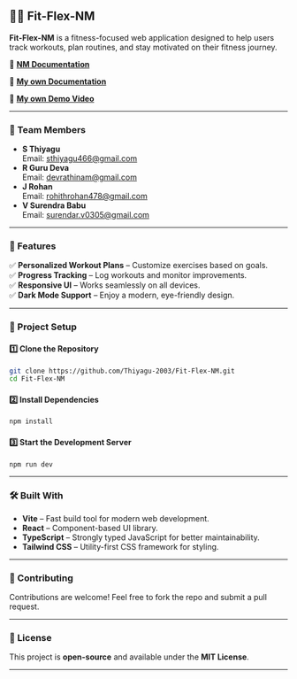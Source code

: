 ## 🏋️‍♂️ Fit-Flex-NM  

**Fit-Flex-NM** is a fitness-focused web application designed to help users track workouts, plan routines, and stay motivated on their fitness journey.  

📖 **[NM Documentation](https://drive.google.com/drive/folders/14gm_8Ix23YSZyexwBKGCXPolIyUGEChy?usp=sharing)**  

📖 **[My own Documentation](https://docs.google.com/document/d/1jXQrPqWlv1mVKW52-EIKjEueNiFmsjWkUCg84VTAbEY/edit?usp=sharing)**  

🎥 **[My own Demo Video](https://drive.google.com/file/d/1F8KYzEl9MYoxqHuTDc1aaZ5wigpfukhx/view?usp=drivesdk)**  

---

### 👥 Team Members  
- **S Thiyagu**  
  Email: [sthiyagu466@gmail.com](mailto:sthiyagu466@gmail.com)  
- **R Guru Deva**  
  Email: [devrathinam@gmail.com](mailto:devrathinam@gmail.com)  
- **J Rohan**  
  Email: [rohithrohan478@gmail.com](mailto:rohithrohan478@gmail.com)  
- **V Surendra Babu**  
  Email: [surendar.v0305@gmail.com](mailto:surendar.v0305@gmail.com)  

---

### 🚀 Features  
✅ **Personalized Workout Plans** – Customize exercises based on goals.  
✅ **Progress Tracking** – Log workouts and monitor improvements.  
✅ **Responsive UI** – Works seamlessly on all devices.  
✅ **Dark Mode Support** – Enjoy a modern, eye-friendly design.  

---

### 📂 Project Setup  

#### 1️⃣ Clone the Repository  
```sh
git clone https://github.com/Thiyagu-2003/Fit-Flex-NM.git
cd Fit-Flex-NM
```

#### 2️⃣ Install Dependencies  
```sh
npm install
```

#### 3️⃣ Start the Development Server  
```sh
npm run dev
```

---

### 🛠️ Built With  
- **Vite** – Fast build tool for modern web development.  
- **React** – Component-based UI library.  
- **TypeScript** – Strongly typed JavaScript for better maintainability.  
- **Tailwind CSS** – Utility-first CSS framework for styling.  

---

### 🤝 Contributing  
Contributions are welcome! Feel free to fork the repo and submit a pull request.  

---

### 📜 License  
This project is **open-source** and available under the **MIT License**.  

---
